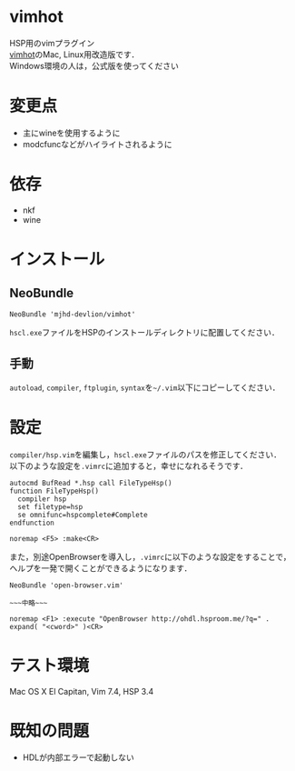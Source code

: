 # vimhot
HSP用のvimプラグイン  
[vimhot](http://hp.vector.co.jp/authors/VA038334/archive/)のMac, Linux用改造版です．  
Windows環境の人は，公式版を使ってください  

# 変更点
* 主にwineを使用するように  
* modcfuncなどがハイライトされるように  

# 依存
* nkf
* wine

# インストール
## NeoBundle
```
NeoBundle 'mjhd-devlion/vimhot'
```

`hscl.exe`ファイルをHSPのインストールディレクトリに配置してください．  

## 手動
`autoload`, `compiler`, `ftplugin`, `syntax`を`~/.vim`以下にコピーしてください．  

# 設定
`compiler/hsp.vim`を編集し，`hscl.exe`ファイルのパスを修正してください．  
以下のような設定を`.vimrc`に追加すると，幸せになれるそうです．  
```
autocmd BufRead *.hsp call FileTypeHsp()
function FileTypeHsp()
  compiler hsp
  set filetype=hsp
  se omnifunc=hspcomplete#Complete
endfunction

noremap <F5> :make<CR>
```

また，別途OpenBrowserを導入し，`.vimrc`に以下のような設定をすることで，ヘルプを一発で開くことができるようになります．  
```
NeoBundle 'open-browser.vim'

~~~中略~~~

noremap <F1> :execute "OpenBrowser http://ohdl.hsproom.me/?q=" . expand( "<cword>" )<CR>
```

# テスト環境
Mac OS X El Capitan, Vim 7.4, HSP 3.4

# 既知の問題
* HDLが内部エラーで起動しない
